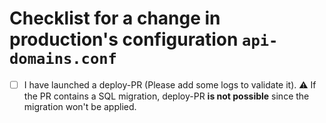 # Checklist for a change in production's configuration `api-domains.conf`
- [ ] I have launched a deploy-PR (Please add some logs to validate it).
  ⚠️ If the PR contains a SQL migration, deploy-PR **is not possible** since the migration won't be applied.
